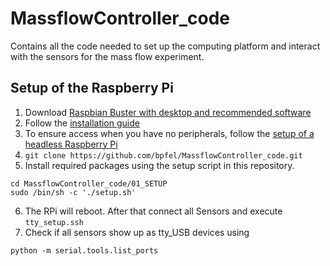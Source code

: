 # MassflowController_code
Contains all the code needed to set up the computing platform and interact with the sensors for the mass flow experiment.

## Setup of the Raspberry Pi

1. Download [Raspbian Buster with desktop and recommended software](https://www.raspberrypi.org/downloads/raspbian/)
2. Follow the [installation guide](https://www.raspberrypi.org/documentation/installation/installing-images/README.md)
3. To ensure access when you have no peripherals, follow the [setup of a headless Raspberry Pi](https://www.raspberrypi.org/documentation/configuration/wireless/headless.md)
4. `git clone https://github.com/bpfel/MassflowController_code.git`
5. Install required packages using the setup script in this repository.
```
cd MassflowController_code/01_SETUP
sudo /bin/sh -c './setup.sh'
```
6. The RPi will reboot. After that connect all Sensors and execute `tty_setup.ssh`
7. Check if all sensors show up as tty_USB devices using 
```
python -m serial.tools.list_ports
```
